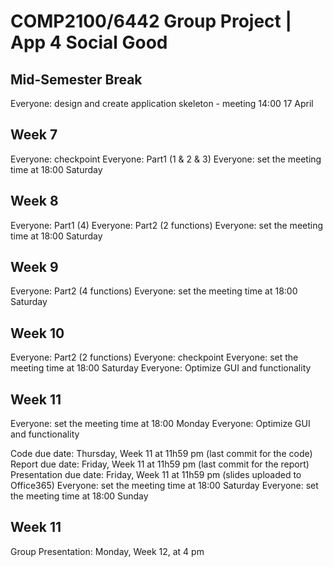 # COMP2100/6442 Group Project | App 4 Social Good


## Mid-Semester Break
Everyone: design and create application skeleton - meeting 14:00 17 April

## Week 7

Everyone: checkpoint
Everyone: Part1 (1 & 2 & 3)
Everyone: set the meeting time at 18:00 Saturday

## Week 8
Everyone: Part1 (4)
Everyone: Part2 (2 functions)
Everyone: set the meeting time at 18:00 Saturday

## Week 9
Everyone: Part2 (4 functions)
Everyone: set the meeting time at 18:00 Saturday

## Week 10
Everyone: Part2 (2 functions)
Everyone: checkpoint
Everyone: set the meeting time at 18:00 Saturday
Everyone: Optimize GUI and functionality

## Week 11

Everyone: set the meeting time at 18:00 Monday
Everyone: Optimize GUI and functionality

Code due date: Thursday, Week 11 at 11h59 pm (last commit for the code)
Report due date: Friday, Week 11 at 11h59 pm (last commit for the report) 
Presentation due date: Friday, Week 11 at 11h59 pm (slides uploaded to Office365)
Everyone: set the meeting time at 18:00 Saturday
Everyone: set the meeting time at 18:00 Sunday

## Week 11

Group Presentation: Monday, Week 12, at 4 pm




